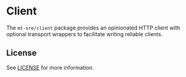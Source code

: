 # Client

The `mt-sre/client` package provides an opinionated HTTP client with
optional transport wrappers to facilitate writing reliable clients.

## License

See [LICENSE](LICENSE) for more information.
